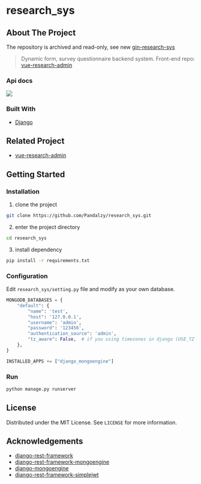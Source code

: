 # research_sys

## About The Project
The repository is archived and read-only, see new [gin-research-sys](https://github.com/Pandalzy/gin-research-sys)
> Dynamic form, survey questionnaire backend system. Front-end repo: [vue-research-admin](https://github.com/Pandalzy/vue-research-admin)

### Api docs

![](./assert/apidocs.png)

### Built With

- [Django](https://docs.djangoproject.com/en/3.1/)

## Related Project

- [vue-research-admin](https://github.com/Pandalzy/vue-research-admin)

## Getting Started

### Installation

1. clone the project

```sh
git clone https://github.com/Pandalzy/research_sys.git
```

2. enter the project directory

```sh
cd research_sys
```

3. install dependency

```sh
pip install -r requirements.txt
```

### Configuration

Edit `research_sys/setting.py` file and modify as your own database.

```python
MONGODB_DATABASES = {
    "default": {
        "name": 'test',
        "host": '127.0.0.1',
        "username": 'admin',
        "password": '123456',
        "authentication_source": 'admin',
        "tz_aware": False,  # if you using timezones in django (USE_TZ = True)
    },
}

INSTALLED_APPS += ["django_mongoengine"]
```

### Run

```sh
python manage.py runserver
```

## License

Distributed under the MIT License. See `LICENSE` for more information.

## Acknowledgements

- [django-rest-framework](https://www.django-rest-framework.org/)
- [django-rest-framework-mongoengine](http://umutbozkurt.github.io/django-rest-framework-mongoengine/)
- [django-mongoengine](https://github.com/MongoEngine/django-mongoengine)
- [django-rest-framework-simplejwt](https://django-rest-framework-simplejwt.readthedocs.io/en/latest/)

